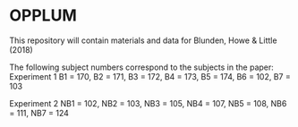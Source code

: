# OPPLUM
This repository will contain materials and data for Blunden, Howe &amp; Little (2018)

The following subject numbers correspond to the subjects in the paper:
Experiment 1
B1 = 170, B2 = 171, B3 = 172, B4 = 173, B5 = 174, B6 = 102, B7 = 103

Experiment 2
NB1 = 102, NB2 = 103, NB3 = 105, NB4 = 107, NB5 = 108, NB6 = 111, NB7 = 124
